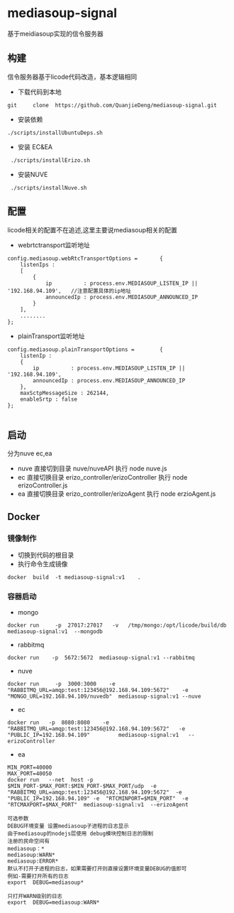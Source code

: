 # mediasoup-signal

基于meidiasoup实现的信令服务器


## 构建 
信令服务器基于licode代码改造，基本逻辑相同
- 下载代码到本地
```
git     clone  https://github.com/QuanjieDeng/mediasoup-signal.git 
```
- 安装依赖
```
./scripts/installUbuntuDeps.sh  
```
- 安装 EC&EA
```
 ./scripts/installErizo.sh   
```
- 安装NUVE
```
 ./scripts/installNuve.sh
```
## 配置
licode相关的配置不在追述,这里主要说mediasoup相关的配置 
- webrtctransport监听地址
```
config.mediasoup.webRtcTransportOptions = 		{
    listenIps :
    [
        {
            ip          : process.env.MEDIASOUP_LISTEN_IP || '192.168.94.109',   //注意配置具体的ip地址
            announcedIp : process.env.MEDIASOUP_ANNOUNCED_IP
        }
    ],
    ........
};
```
- plainTransport监听地址

```
config.mediasoup.plainTransportOptions = 		{
    listenIp :
    {
        ip          : process.env.MEDIASOUP_LISTEN_IP || '192.168.94.109',
        announcedIp : process.env.MEDIASOUP_ANNOUNCED_IP
    },
    maxSctpMessageSize : 262144,
    enableSrtp : false
};


```

## 启动
分为nuve  ec,ea
- nuve   直接切到目录  nuve/nuveAPI 执行  node  nuve.js   
- ec     直接切换目录  erizo_controller/erizoController   执行 node erizoController.js   
- ea     直接切换目录  erizo_controller/erizoAgent   执行  node  erzioAgent.js


## Docker
### 镜像制作
- 切换到代码的根目录 
- 执行命令生成镜像 
```
docker  build  -t mediasoup-signal:v1    .
```

### 容器启动 
- mongo
```
docker run     -p  27017:27017   -v   /tmp/mongo:/opt/licode/build/db  mediasoup-signal:v1  --mongodb
```
- rabbitmq
```
docker run    -p  5672:5672  mediasoup-signal:v1 --rabbitmq
```
- nuve
```
docker run     -p  3000:3000    -e "RABBITMQ_URL=amqp:test:123456@192.168.94.109:5672"    -e "MONGO_URL=192.168.94.109/nuvedb"  mediasoup-signal:v1 --nuve
```
- ec
```
docker run   -p  8080:8080    -e "RABBITMQ_URL=amqp:test:123456@192.168.94.109:5672"   -e "PUBLIC_IP=192.168.94.109"         mediasoup-signal:v1   --erizoController
```
- ea 
```
MIN_PORT=40000 
MAX_PORT=40050
docker run   --net  host -p $MIN_PORT-$MAX_PORT:$MIN_PORT-$MAX_PORT/udp  -e "RABBITMQ_URL=amqp:test:123456@192.168.94.109:5672"  -e "PUBLIC_IP=192.168.94.109" -e  "RTCMINPORT=$MIN_PORT"  -e  "RTCMAXPORT=$MAX_PORT"  mediasoup-signal:v1  --erizoAgent

可选参数 
DEBUG环境变量 设置mediasoup子进程的日志显示
由于mediasoup的nodejs层使用 debug模块控制日志的限制
注册的民命空间有 
mediasoup：*
mediasoup:WARN*
mediasoup:ERROR*
默认不打开子进程的日志，如果需要打开则直接设置环境变量DEBUG的值即可 
例如-需要打开所有的日志 
export  DEBUG=mediasoup*

只打开WARN级别的日志
export  DEBUG=mediasoup:WARN*

```
